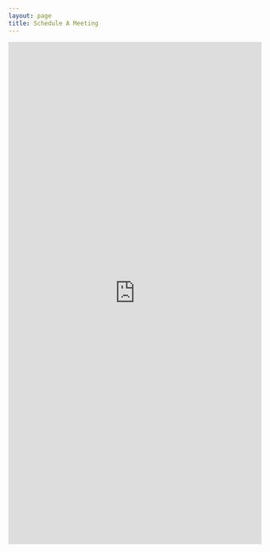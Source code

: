 ```yaml
---
layout: page
title: Schedule A Meeting
---
```



<iframe src="https://byrnes.youcanbook.me/?noframe=true&skipHeaderFooter=true" id="ycbmiframebyrnes" style="width:100%;height:1000px;border:0px;background-color:transparent;" frameborder="0" allowtransparency="true"></iframe><script>window.addEventListener && window.addEventListener("message", function(event){if (event.origin === "https://byrnes.youcanbook.me"){document.getElementById("ycbmiframebyrnes").style.height = event.data + "px";}}, false);</script>




